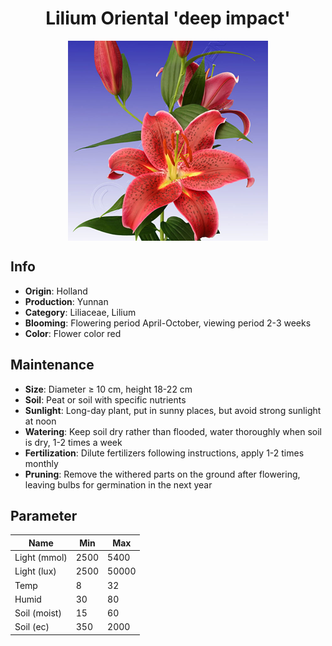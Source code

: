 <h1 align='center'>Lilium Oriental 'deep impact'</h1>
<p align="center">
    <img 
        align='center'
        width='320'
        src="../images/lilium oriental deep impact.png" 
        alt='Lilium Oriental 'deep impact'' />
</p>

## Info

 - **Origin**: Holland
 - **Production**: Yunnan
 - **Category**: Liliaceae, Lilium
 - **Blooming**: Flowering period April-October, viewing period 2-3 weeks
 - **Color**: Flower color red

## Maintenance

 - **Size**: Diameter ≥ 10 cm, height 18-22 cm
 - **Soil**: Peat or soil with specific nutrients
 - **Sunlight**: Long-day plant, put in sunny places, but avoid strong sunlight at noon
 - **Watering**: Keep soil dry rather than flooded, water thoroughly when soil is dry, 1-2 times a week
 - **Fertilization**: Dilute fertilizers following instructions, apply 1-2 times monthly
 - **Pruning**: Remove the withered parts on the ground after flowering, leaving bulbs for germination in the next year

## Parameter

| Name         | Min  | Max   |
|--------------|------|-------|
| Light (mmol) | 2500 | 5400  |
| Light (lux)  | 2500 | 50000 |
| Temp         | 8    | 32    |
| Humid        | 30   | 80    |
| Soil (moist) | 15   | 60    |
| Soil (ec)    | 350  | 2000  |